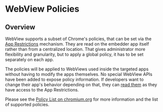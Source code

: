 # WebView Policies

## Overview

WebView supports a subset of Chrome's policies, that can be set via the
[App Restrictions][1] mechanism. They are read on the embedder app itself rather
than from a centralized location. That gives administrator more flexibility and
granularity, but to apply a global policy, it has to be set separately
on each app.

The policies will be applied to WebViews used inside the targeted apps without
having to modify the apps themselves. No special WebView APIs have been added
to expose policy information. If developers want to change their app's behavior
depending on that, they can [read them][2] as they have access to the
App Restrictions.

Please see the [Policy List on chromium.org][2] for more information and the
list of supported policies.

[3]: http://developer.android.com/training/enterprise/work-policy-ctrl.html#apply_restrictions
[1]: http://developer.android.com/training/enterprise/app-restrictions.html
[2]: https://www.chromium.org/administrators/policy-list-3

